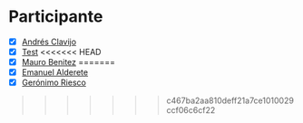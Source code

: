 # Participante

- [X] [Andrés Clavijo](Participantes/Andres-Clavijo.md) 
- [x] [Test](Participantes/test)
<<<<<<< HEAD
- [X] [Mauro Benitez](Participantes/Mauro-Benitez.md) 
=======
- [X] [Emanuel Alderete](Participantes/Emanuel-Alderete.md)
- [X] [Gerónimo Riesco](Participantes/Geronimo-Riesco.md)
>>>>>>> c467ba2aa810deff21a7ce1010029ccf06c6cf22
